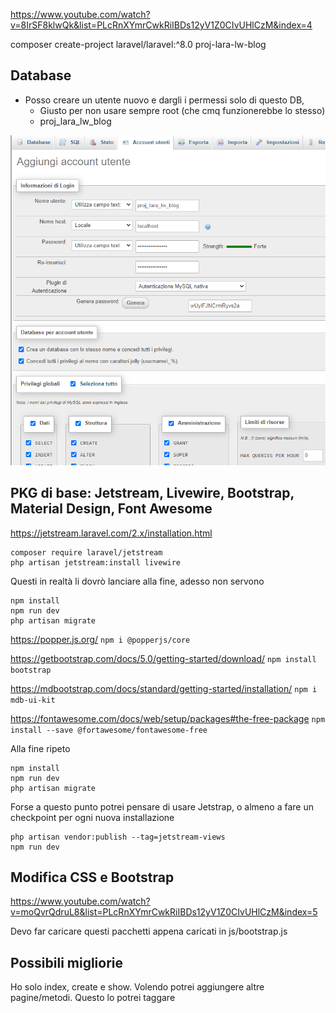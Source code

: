 https://www.youtube.com/watch?v=8IrSF8klwQk&list=PLcRnXYmrCwkRiIBDs12yV1Z0CIvUHlCzM&index=4

composer create-project laravel/laravel:^8.0 proj-lara-lw-blog

## Database
- Posso creare un utente nuovo e dargli i permessi solo di questo DB, 
  - Giusto per non usare sempre root (che cmq funzionerebbe lo stesso)
  - proj_lara_lw_blog

![img.png](img.png)

## PKG di base: Jetstream, Livewire, Bootstrap, Material Design, Font Awesome
https://jetstream.laravel.com/2.x/installation.html
```
composer require laravel/jetstream
php artisan jetstream:install livewire
```
Questi in realtà li dovrò lanciare alla fine, adesso non servono
```
npm install
npm run dev
php artisan migrate
```

https://popper.js.org/
`npm i @popperjs/core`

https://getbootstrap.com/docs/5.0/getting-started/download/
`npm install bootstrap`

https://mdbootstrap.com/docs/standard/getting-started/installation/
`npm i mdb-ui-kit`

https://fontawesome.com/docs/web/setup/packages#the-free-package
`npm install --save @fortawesome/fontawesome-free`

Alla fine ripeto
```
npm install
npm run dev
php artisan migrate
```

Forse a questo punto potrei pensare di usare Jetstrap, o almeno a fare un checkpoint per ogni nuova installazione
```
php artisan vendor:publish --tag=jetstream-views
npm run dev
```

## Modifica CSS e Bootstrap
https://www.youtube.com/watch?v=moQvrQdruL8&list=PLcRnXYmrCwkRiIBDs12yV1Z0CIvUHlCzM&index=5

Devo far caricare questi pacchetti appena caricati in js/bootstrap.js

## Possibili migliorie
Ho solo index, create e show. Volendo potrei aggiungere altre pagine/metodi. Questo lo potrei taggare
